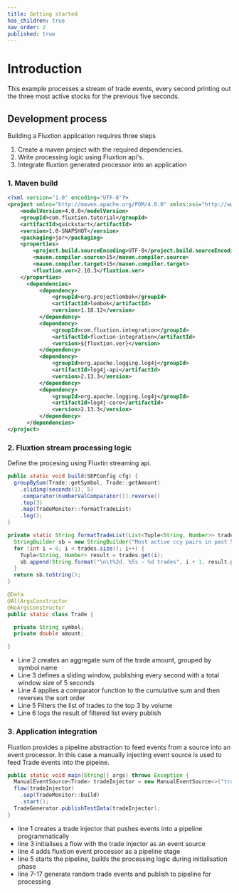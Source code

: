 ```yaml
---
title: Getting started
has_children: true
nav_order: 2
published: true
---
```

# Introduction
This example processes a stream of trade events, every second printing out the three most active stocks for the previous five seconds. 
## Development process
Building a Fluxtion application requires three steps
1. Create a maven project with the required dependencies. 
1. Write processing logic using Fluxtion api's. 
1. Integrate fluxtion generated processor into an application

### 1. Maven build

```xml
<?xml version="1.0" encoding="UTF-8"?>
<project xmlns="http://maven.apache.org/POM/4.0.0" xmlns:xsi="http://www.w3.org/2001/XMLSchema-instance" xsi:schemaLocation="http://maven.apache.org/POM/4.0.0 http://maven.apache.org/xsd/maven-4.0.0.xsd">
    <modelVersion>4.0.0</modelVersion>
    <groupId>com.fluxtion.tutorial</groupId>
    <artifactId>quickstart</artifactId>
    <version>1.0-SNAPSHOT</version>
    <packaging>jar</packaging>
    <properties>
        <project.build.sourceEncoding>UTF-8</project.build.sourceEncoding>
        <maven.compiler.source>15</maven.compiler.source>
        <maven.compiler.target>15</maven.compiler.target>
        <fluxtion.ver>2.10.3</fluxtion.ver>
    </properties>  
      <dependencies>
          <dependency>
              <groupId>org.projectlombok</groupId>
              <artifactId>lombok</artifactId>
              <version>1.18.12</version>
          </dependency>
          <dependency>
              <groupId>com.fluxtion.integration</groupId>
              <artifactId>fluxtion-integration</artifactId>
              <version>${fluxtion.ver}</version>
          </dependency>
          <dependency>
              <groupId>org.apache.logging.log4j</groupId>
              <artifactId>log4j-api</artifactId>
              <version>2.13.3</version>
          </dependency>
          <dependency>
              <groupId>org.apache.logging.log4j</groupId>
              <artifactId>log4j-core</artifactId>
              <version>2.13.3</version>
          </dependency>
      </dependencies>
</project>
```

### 2. Fluxtion stream processing logic
Define the procesing using Fluxtin streaming api. 

```java
public static void build(SEPConfig cfg) {
  groupBySum(Trade::getSymbol, Trade::getAmount)
    .sliding(seconds(1), 5)
    .comparator(numberValComparator()).reverse()
    .top(3)
    .map(TradeMonitor::formatTradeList)
    .log();
}

private static String formatTradeList(List<Tuple<String, Number>> trades){
  StringBuilder sb = new StringBuilder("Most active ccy pairs in past 5 seconds:");
  for (int i = 0; i < trades.size(); i++) {
    Tuple<String, Number> result = trades.get(i);
    sb.append(String.format("\n\t%2d. %5s - %d trades", i + 1, result.getKey(), result.getValue().intValue()));
  }
  return sb.toString();
}

@Data
@AllArgsConstructor
@NoArgsConstructor
public static class Trade {

  private String symbol;
  private double amount;

}
```

- Line 2 creates an aggregate sum of the trade amount, grouped by symbol name
- Line 3 defines a sliding window, publishing every second with a total window size of 5 seconds
- Line 4 applies a comparator function to the cumulative sum and then reverses the sort order
- Line 5 Filters the list of trades to the top 3 by volume
- Line 6 logs the result of filtered list every publish

### 3. Application integration

Fluxtion provides a pipeline abstraction to feed events from a source into an event processor. In this case a manually injecting event source is used to feed Trade events into the pipeine.

```java
public static void main(String[] args) throws Exception {
  ManualEventSource<Trade> tradeInjector = new ManualEventSource<>("trade-source");
  flow(tradeInjector)
    .sep(TradeMonitor::build)
    .start();
  TradeGenerator.publishTestData(tradeInjector);
}
```
-  line 1 creates a trade injector that pushes events into a pipeline programmatically
-  line 3 initialises a flow with the trade injector as an event source
-  line 4 adds fluxtion event processor as a pipeline stage
-  line 5 starts the pipeline, builds the processing logic during initialisation phase
-  line 7-17 generate random trade events and publish to pipeline for processing
